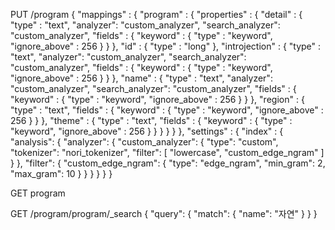PUT /program
{
  "mappings" : {
    "program" : {
      "properties" : {
        "detail" : {
          "type" : "text",
          "analyzer": "custom_analyzer",
          "search_analyzer": "custom_analyzer",
          "fields" : {
            "keyword" : {
              "type" : "keyword",
              "ignore_above" : 256
            }
          }
        },
        "id" : {
          "type" : "long"
        },
        "introjection" : {
          "type" : "text",
          "analyzer": "custom_analyzer",
          "search_analyzer": "custom_analyzer",
          "fields" : {
            "keyword" : {
              "type" : "keyword",
              "ignore_above" : 256
            }
          }
        },
        "name" : {
          "type" : "text",
          "analyzer": "custom_analyzer",
          "search_analyzer": "custom_analyzer",
          "fields" : {
            "keyword" : {
              "type" : "keyword",
              "ignore_above" : 256
            }
          }
        },
        "region" : {
          "type" : "text",
          "fields" : {
            "keyword" : {
              "type" : "keyword",
              "ignore_above" : 256
            }
          }
        },
        "theme" : {
          "type" : "text",
          "fields" : {
            "keyword" : {
              "type" : "keyword",
              "ignore_above" : 256
            }
          }
        }
      }
    }
  },
  "settings" : {
    "index" : {
      "analysis": {
        "analyzer": {
          "custom_analyzer": {
            "type": "custom",
            "tokenizer": "nori_tokenizer",
            "filter": [
              "lowercase",
              "custom_edge_ngram"
            ]
          }
        },
        "filter": {
          "custom_edge_ngram": {
            "type": "edge_ngram",
            "min_gram": 2,
            "max_gram": 10
          }
        }
      }
    }
  }
}

GET program

GET /program/program/_search
{
  "query": {
    "match": {
      "name": "자연"
    }
  }
}